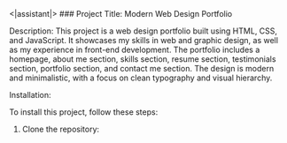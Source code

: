 </s>
<|assistant|>
### Project Title: Modern Web Design Portfolio

Description: This project is a web design portfolio built using HTML, CSS, and JavaScript. It showcases my skills in web and graphic design, as well as my experience in front-end development. The portfolio includes a homepage, about me section, skills section, resume section, testimonials section, portfolio section, and contact me section. The design is modern and minimalistic, with a focus on clean typography and visual hierarchy.

Installation:

To install this project, follow these steps:

1. Clone the repository: